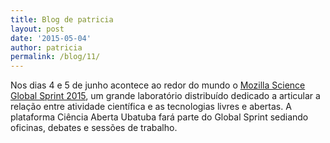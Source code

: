```yaml
---
title: Blog de patricia
layout: post
date: '2015-05-04'
author: patricia
permalink: /blog/11/
---
```


Nos dias 4 e 5 de junho acontece ao redor do mundo o [Mozilla Science Global Sprint 2015](http://www.mozillascience.org/global-sprint-2015 "http://www.mozillascience.org/global-sprint-2015"), um grande laboratório distribuído dedicado a articular a relação entre atividade científica e as tecnologias livres e abertas. A plataforma Ciência Aberta Ubatuba fará parte do Global Sprint sediando oficinas, debates e sessões de trabalho.